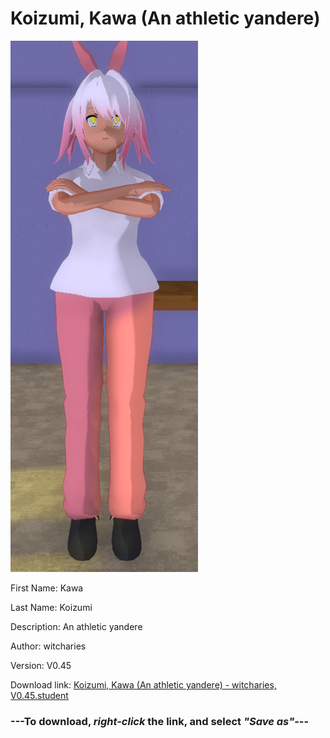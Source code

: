 # Koizumi, Kawa (An athletic yandere)

<img src = "https://raw.githubusercontent.com/Arbiter1223/Daigaku-Gurashi-Custom-Students/master/Students/Files/Koizumi%2C%20Kawa%20(An%20athletic%20yandere).png">

First Name: Kawa

Last Name: Koizumi

Description: An athletic yandere

Author: witcharies

Version: V0.45

Download link: <a href="https://raw.githubusercontent.com/Arbiter1223/Daigaku-Gurashi-Custom-Students/master/Students/Files/Koizumi%2C%20Kawa%20(An%20athletic%20yandere)%20-%20witcharies%2C%20V0.45.student">Koizumi, Kawa (An athletic yandere) - witcharies, V0.45.student</a>

### ---**To download, _right-click_ the link, and select _"Save as"_**---
